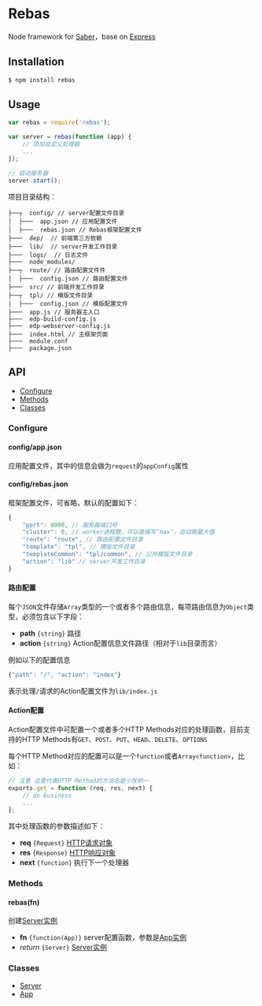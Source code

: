 Rebas
===

Node framework for [Saber](https://github.com/ecomfe/saber)，base on [Express](http://expressjs.com)

## Installation

```sh
$ npm install rebas
```

## Usage

```js
var rebas = require('rebas');

var server = rebas(function (app) {
    // 添加自定义处理器
    ...
});

// 启动服务器
server.start();
```

项目目录结构：
```
├──┬  config/ // server配置文件目录
│  ├───  app.json // 应用配置文件
│  ├───  rebas.json // Rebas框架配置文件
├───  dep/  // 前端第三方依赖
├───  lib/  // server开发工作目录
├───  logs/  // 日志文件
├───  node_modules/
├──┬  route/ // 路由配置文件件
│  ├───  config.json // 路由配置文件
├───  src/ // 前端开发工作目录
├──┬  tpl/ // 模版文件目录
│  ├───  config.json // 模版配置文件
├───  app.js // 服务器主入口
├───  edp-build-config.js
├───  edp-webserver-config.js
├───  index.html // 主框架页面
├───  module.conf
├───  package.json
```

## API

* [Configure](#configure)
* [Methods](#methods)
* [Classes](#classes)

### Configure

#### config/app.json

应用配置文件，其中的信息会做为`request`的`appConfig`属性

#### config/rebas.json

框架配置文件，可省略，默认的配置如下：

```js
{
    "port": 8000, // 服务器端口号
    "cluster": 0, // worker进程数，可以直接写‘max’，自动取最大值
    "route": "route", // 路由配置文件目录
    "template": "tpl", // 模版文件目录
    "templateCommon": "tpl/common", // 公共模版文件目录
    "action": "lib" // server开发工作目录
}
```

#### 路由配置

每个`JSON`文件存储`Array`类型的一个或者多个路由信息，每项路由信息为`Object`类型，必须包含以下字段：

* **path** `{string}` 路径
* **action** `{string}` Action配置信息文件路径（相对于`lib`目录而言）

例如以下的配置信息

```js
{"path": "/", "action": "index"}
```

表示处理`/`请求的Action配置文件为`lib/index.js`

#### Action配置

Action配置文件中可配置一个或者多个HTTP Methods对应的处理函数，目前支持的HTTP Methods有`GET`、`POST`、`PUT`、`HEAD`、`DELETE`、`OPTIONS`

每个HTTP Method对应的配置可以是一个`function`或者`Array<function>`，比如：

```js
// 注意 这里代表HTTP Method的方法名是小写哟～
exports.get = function (req, res, next) {
    // do business
    ...
};
```
其中处理函数的参数描述如下：

* **req** `{Request}` [HTTP请求对象](doc/request.md)
* **res** `{Response}` [HTTP响应对象](doc/response.md)
* **next** `{function}` 执行下一个处理器

### Methods

#### rebas(fn)

创建[Server实例](doc/server.md)

* **fn** `{function(App)}` server配置函数，参数是[App实例](doc/app.md)
* _return_ `{Server}` [Server实例](doc/server.md)

### Classes

* [Server](doc/server.md)
* [App](doc/app.md)
